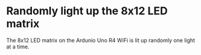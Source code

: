 # Randomly light up the 8x12 LED matrix

The 8x12 LED matrix on the Ardunio Uno R4 WiFi is lit up randomly one light at a time.
